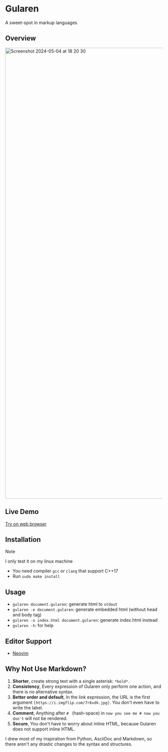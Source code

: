 # Gularen
A sweet-spot in markup languages

## Overview
<img width="1440" alt="Screenshot 2024-05-04 at 18 20 30" src="https://github.com/noorwachid/gularen/assets/42460975/58b102f8-2c7c-45c3-b330-828bdc8d0787">

## Live Demo
[Try on web browser](https://noorwach.id/gularen-web/)

## Installation
> [!NOTE]
> I only test it on my linux machine
- You need compiler `gcc` or `clang` that support C++17
- Run `sudo make install`

## Usage
- `gularen document.gularen`: generate html to `stdout`
- `gularen -e document.gularen`: generate embedded html (without head and body tag)
- `gularen -o index.html document.gularen`: generate index.html instead
- `gularen -h`: for help

## Editor Support
- [Neovim](https://github.com/noorwachid/nvim-gularen)

## Why Not Use Markdown?
1. **Shorter**, create strong text with a single asterisk: `*bold*`.
2. **Consistency**, Every expression of Gularen only perform one action, and there is no alternative syntax.
3. **Better order and default**, In the link expression, the URL is the first argument `[https://i.imgflip.com/7r6vdk.jpg]`. You don't even have to write the label.
4. **Comment**, Anything after `# ` (hash-space) in `now you see me # now you don't` will not be rendered.
5. **Secure**, You don't have to worry about inline HTML, because Gularen does not support inline HTML.

I drew most of my inspiration from Python, AsciiDoc and Markdown, so there aren't any drastic changes to the syntax and structures.


